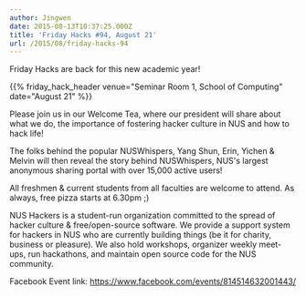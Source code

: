 ```yaml
---
author: Jingwen
date: 2015-08-13T10:37:25.000Z
title: 'Friday Hacks #94, August 21'
url: /2015/08/friday-hacks-94
---
```


Friday Hacks are back for this new academic year!

{{% friday_hack_header venue="Seminar Room 1, School of Computing" date="August 21" %}}

Please join us in our Welcome Tea, where our president will share about what we do, the importance of fostering hacker culture in NUS and how to hack life!

The folks behind the popular NUSWhispers, Yang Shun, Erin, Yichen & Melvin will then reveal the story behind NUSWhispers, NUS's largest anonymous sharing portal with over 15,000 active users!

All freshmen & current students from all faculties are welcome to attend. As always, free pizza starts at 6.30pm ;)

NUS Hackers is a student-run organization committed to the spread of hacker culture & free/open-source software. We provide a support system for hackers in NUS who are currently building things (be it for charity, business or pleasure). We also hold workshops, organizer weekly meet-ups, run hackathons, and maintain open source code for the NUS community.

Facebook Event link: https://www.facebook.com/events/814514632001443/
